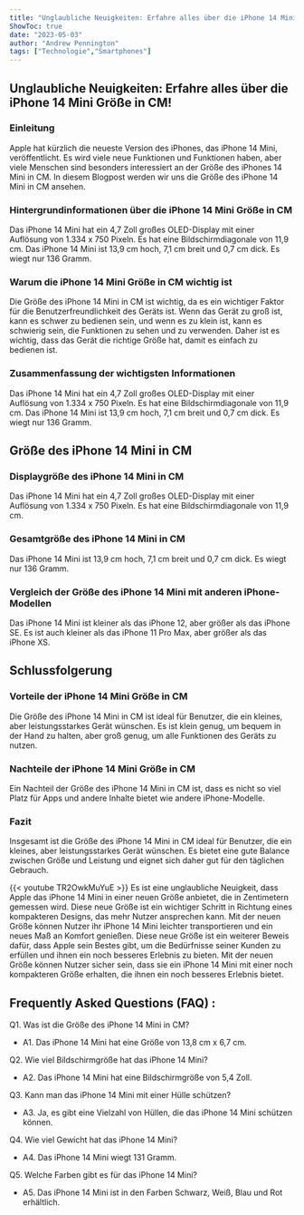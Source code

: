 ```yaml
---
title: "Unglaubliche Neuigkeiten: Erfahre alles über die iPhone 14 Mini Größe in CM!"
ShowToc: true 
date: "2023-05-03"
author: "Andrew Pennington" 
tags: ["Technologie","Smartphones"]
---
```

## Unglaubliche Neuigkeiten: Erfahre alles über die iPhone 14 Mini Größe in CM!

### Einleitung
Apple hat kürzlich die neueste Version des iPhones, das iPhone 14 Mini, veröffentlicht. Es wird viele neue Funktionen und Funktionen haben, aber viele Menschen sind besonders interessiert an der Größe des iPhones 14 Mini in CM. In diesem Blogpost werden wir uns die Größe des iPhone 14 Mini in CM ansehen.

### Hintergrundinformationen über die iPhone 14 Mini Größe in CM
Das iPhone 14 Mini hat ein 4,7 Zoll großes OLED-Display mit einer Auflösung von 1.334 x 750 Pixeln. Es hat eine Bildschirmdiagonale von 11,9 cm. Das iPhone 14 Mini ist 13,9 cm hoch, 7,1 cm breit und 0,7 cm dick. Es wiegt nur 136 Gramm.

### Warum die iPhone 14 Mini Größe in CM wichtig ist
Die Größe des iPhone 14 Mini in CM ist wichtig, da es ein wichtiger Faktor für die Benutzerfreundlichkeit des Geräts ist. Wenn das Gerät zu groß ist, kann es schwer zu bedienen sein, und wenn es zu klein ist, kann es schwierig sein, die Funktionen zu sehen und zu verwenden. Daher ist es wichtig, dass das Gerät die richtige Größe hat, damit es einfach zu bedienen ist.

### Zusammenfassung der wichtigsten Informationen
Das iPhone 14 Mini hat ein 4,7 Zoll großes OLED-Display mit einer Auflösung von 1.334 x 750 Pixeln. Es hat eine Bildschirmdiagonale von 11,9 cm. Das iPhone 14 Mini ist 13,9 cm hoch, 7,1 cm breit und 0,7 cm dick. Es wiegt nur 136 Gramm.

## Größe des iPhone 14 Mini in CM

### Displaygröße des iPhone 14 Mini in CM
Das iPhone 14 Mini hat ein 4,7 Zoll großes OLED-Display mit einer Auflösung von 1.334 x 750 Pixeln. Es hat eine Bildschirmdiagonale von 11,9 cm.

### Gesamtgröße des iPhone 14 Mini in CM
Das iPhone 14 Mini ist 13,9 cm hoch, 7,1 cm breit und 0,7 cm dick. Es wiegt nur 136 Gramm.

### Vergleich der Größe des iPhone 14 Mini mit anderen iPhone-Modellen
Das iPhone 14 Mini ist kleiner als das iPhone 12, aber größer als das iPhone SE. Es ist auch kleiner als das iPhone 11 Pro Max, aber größer als das iPhone XS.

## Schlussfolgerung

### Vorteile der iPhone 14 Mini Größe in CM
Die Größe des iPhone 14 Mini in CM ist ideal für Benutzer, die ein kleines, aber leistungsstarkes Gerät wünschen. Es ist klein genug, um bequem in der Hand zu halten, aber groß genug, um alle Funktionen des Geräts zu nutzen.

### Nachteile der iPhone 14 Mini Größe in CM
Ein Nachteil der Größe des iPhone 14 Mini in CM ist, dass es nicht so viel Platz für Apps und andere Inhalte bietet wie andere iPhone-Modelle.

### Fazit
Insgesamt ist die Größe des iPhone 14 Mini in CM ideal für Benutzer, die ein kleines, aber leistungsstarkes Gerät wünschen. Es bietet eine gute Balance zwischen Größe und Leistung und eignet sich daher gut für den täglichen Gebrauch.

{{< youtube TR2OwkMuYuE >}} 
Es ist eine unglaubliche Neuigkeit, dass Apple das iPhone 14 Mini in einer neuen Größe anbietet, die in Zentimetern gemessen wird. Diese neue Größe ist ein wichtiger Schritt in Richtung eines kompakteren Designs, das mehr Nutzer ansprechen kann. Mit der neuen Größe können Nutzer ihr iPhone 14 Mini leichter transportieren und ein neues Maß an Komfort genießen. Diese neue Größe ist ein weiterer Beweis dafür, dass Apple sein Bestes gibt, um die Bedürfnisse seiner Kunden zu erfüllen und ihnen ein noch besseres Erlebnis zu bieten. Mit der neuen Größe können Nutzer sicher sein, dass sie ein iPhone 14 Mini mit einer noch kompakteren Größe erhalten, die ihnen ein noch besseres Erlebnis bietet.

## Frequently Asked Questions (FAQ) :
Q1. Was ist die Größe des iPhone 14 Mini in CM?
- A1. Das iPhone 14 Mini hat eine Größe von 13,8 cm x 6,7 cm.

Q2. Wie viel Bildschirmgröße hat das iPhone 14 Mini?
- A2. Das iPhone 14 Mini hat eine Bildschirmgröße von 5,4 Zoll.

Q3. Kann man das iPhone 14 Mini mit einer Hülle schützen?
- A3. Ja, es gibt eine Vielzahl von Hüllen, die das iPhone 14 Mini schützen können.

Q4. Wie viel Gewicht hat das iPhone 14 Mini?
- A4. Das iPhone 14 Mini wiegt 131 Gramm.

Q5. Welche Farben gibt es für das iPhone 14 Mini?
- A5. Das iPhone 14 Mini ist in den Farben Schwarz, Weiß, Blau und Rot erhältlich.


